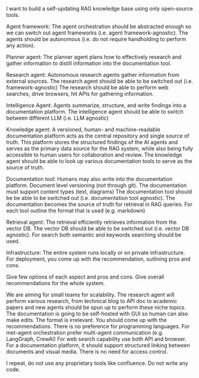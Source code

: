 I want to build a self-updating RAG knowledge base using only open-source tools.

Agent framework:
The agent orchestration should be abstracted enough so we can switch out agent frameworks (i.e. agent framework-agnostic).
The agents should be autonomous (i.e. do not require handholding to perform any action).

Planner agent:
The planner agent plans how to effectively research and gather information to distill information into the documentation tool.

Research agent:
Autonomous research agents gather information from external sources.
The research agent should be able to be switched out (i.e. framework-agnostic)
The research should be able to perform web searches, drive browsers, hit APIs for gathering information.

Intelligence Agent:
Agents summarize, structure, and write findings into a documentation platform.
The intelligence agent should be able to switch between different LLM (i.e. LLM agnostic)

Knowledge agent:
A versioned, human- and machine-readable documentation platform acts as the central repository and single source of truth.
This platform stores the structured findings of the AI agents and serves as the primary data source for the RAG system, while also being fully accessible to human users for collaboration and review.
The knowledge agent should be able to look up various documentation tools to serve as the source of truth.

Documentation tool:
Humans may also write into the documentation platform.
Document level versioning (not through git).
The documentation must support content types (text, diagrams)
The documentation tool should be be able to be switched out (i.e. documentation tool agnostic).
The documentation becomes the source of truth for retrieval in RAG queries.
For each tool outline the format that is used (e.g. markdown)

Retrieval agent:
The retrieval efficiently retrieves information from the vector DB.
The vector DB should be able to be switched out (i.e. vector DB agnostic).
For search both semantic and keywords searching should be used.

Infrastructure:
The entire system runs locally or on private infrastructure.
For deployment, you come up with the recommendation, outlining pros and cons.

Give few options of each aspect and pros and cons.
Give overall recommendations for the whole system.

We are aiming for small teams for scalability.
The research agent will perform various research, from technical blog to API doc to academic papers and new agents should be spun up to perform these niche topics.
The documentation is going to be self-hosted with GUI so human can also make edits. The format is irrelevant. You should come up with the recommendations.
There is no preference for programming languages.
For met-agent orchestration prefer multi-agent communication (e.g. LangGraph, CrewAI)
For web search capability use both API and browser.
For a documentation platform, it should support structured linking between documents and visual media. There is no need for access control.

I repeat, do not use any proprietary tools like confluence.
Do not write any code.
